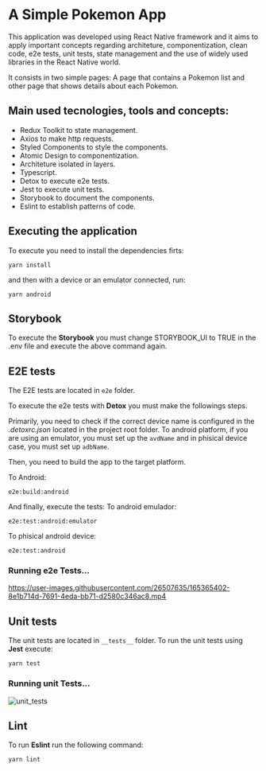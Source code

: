 # A Simple Pokemon App

This application was developed using React Native framework and it aims to apply important concepts regarding architeture, componentization, clean code, e2e tests, unit tests, state management and the use of widely used libraries in the React Native world.  

It consists in two simple pages: A page that contains a Pokemon list and other page that shows details about each Pokemon.

## Main used tecnologies, tools and concepts:

* Redux Toolkit to state management.
* Axios to make http requests.
* Styled Components to style the components.
* Atomic Design to componentization.
* Architeture isolated in layers.
* Typescript.
* Detox to execute e2e tests.
* Jest to execute unit tests.
* Storybook to document the components.
* Eslint to establish patterns of code.

## Executing the application

To execute you need to install the dependencies firts:

```console
yarn install
```
and then with a device or an emulator connected, run:

```console
yarn android
```

## Storybook

To execute the **Storybook** you must change STORYBOOK_UI to TRUE in the .env file and execute the above command again.


## E2E tests

The E2E tests are located in `e2e` folder.

To execute the e2e tests with **Detox** you must make the followings steps.

Primarily, you need to check if the correct device name is configured in the <i>.detoxrc.json</i> located in the project root folder. To android platform, if you are using an emulator, you must set up the `avdName` and in phisical device case, you must set up `adbName`.

Then, you need to build the app to the target platform.

To Android:

```console
e2e:build:android
```

And finally, execute the tests:
To android emulador:

```console
e2e:test:android:emulator
```

To phisical android device:

```console
e2e:test:android
```
### Running e2e Tests...

https://user-images.githubusercontent.com/26507635/165365402-8e1b714d-7691-4eda-bb71-d2580c346ac8.mp4

## Unit tests

The unit tests are located in `__tests__` folder.
To run the unit tests using **Jest** execute:

```console
yarn test
```

### Running unit Tests...
![unit_tests](https://user-images.githubusercontent.com/26507635/165366105-5551f576-9e2b-4a06-b069-acc5e7097c45.gif)

## Lint

To run **Eslint** run the following command:

```console
yarn lint
```

